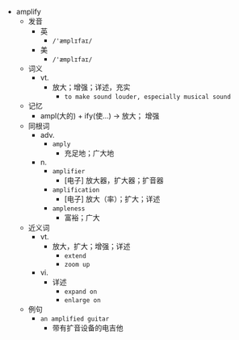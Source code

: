 - amplify
  - 发音
    - 英
      - `/'æmplɪfaɪ/`
    - 美
      - `/'æmplɪfaɪ/`
  - 词义
    - vt.
      - 放大；增强；详述，充实
        - `to make sound louder, especially musical sound`
  - 记忆
    - ampl(大的) + ify(使…) → 放大； 增强
  - 同根词
    - adv.
      - `amply`
        - 充足地；广大地
    - n.
      - `amplifier`
        - [电子] 放大器，扩大器；扩音器
      - `amplification`
        - [电子] 放大（率）；扩大；详述
      - `ampleness`
        - 富裕；广大
  - 近义词
    - vt.
      - 放大，扩大；增强；详述
        - `extend`
        - `zoom up`
    - vi.
      - 详述
        - `expand on`
        - `enlarge on`
  - 例句
    - `an amplified guitar`
      - 带有扩音设备的电吉他

